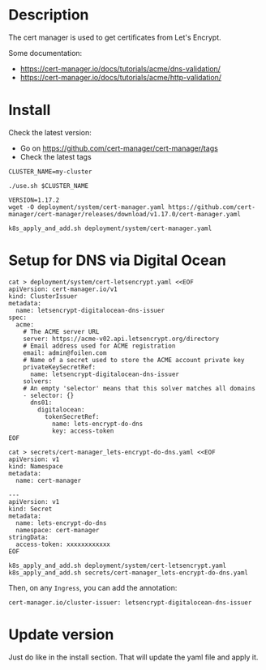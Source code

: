 # Description

The cert manager is used to get certificates from Let's Encrypt.

Some documentation:
- https://cert-manager.io/docs/tutorials/acme/dns-validation/
- https://cert-manager.io/docs/tutorials/acme/http-validation/

# Install

Check the latest version:
- Go on https://github.com/cert-manager/cert-manager/tags
- Check the latest tags

```
CLUSTER_NAME=my-cluster

./use.sh $CLUSTER_NAME

VERSION=1.17.2
wget -O deployment/system/cert-manager.yaml https://github.com/cert-manager/cert-manager/releases/download/v1.17.0/cert-manager.yaml

k8s_apply_and_add.sh deployment/system/cert-manager.yaml
```

# Setup for DNS via Digital Ocean

```
cat > deployment/system/cert-letsencrypt.yaml <<EOF
apiVersion: cert-manager.io/v1
kind: ClusterIssuer
metadata:
  name: letsencrypt-digitalocean-dns-issuer
spec:
  acme:
    # The ACME server URL
    server: https://acme-v02.api.letsencrypt.org/directory
    # Email address used for ACME registration
    email: admin@foilen.com
    # Name of a secret used to store the ACME account private key
    privateKeySecretRef:
      name: letsencrypt-digitalocean-dns-issuer
    solvers:
    # An empty 'selector' means that this solver matches all domains
    - selector: {}
      dns01:
        digitalocean:
          tokenSecretRef:
            name: lets-encrypt-do-dns
            key: access-token
EOF

cat > secrets/cert-manager_lets-encrypt-do-dns.yaml <<EOF
apiVersion: v1
kind: Namespace
metadata:
  name: cert-manager

---
apiVersion: v1
kind: Secret
metadata:
  name: lets-encrypt-do-dns
  namespace: cert-manager
stringData:
  access-token: xxxxxxxxxxxx
EOF

k8s_apply_and_add.sh deployment/system/cert-letsencrypt.yaml
k8s_apply_and_add.sh secrets/cert-manager_lets-encrypt-do-dns.yaml
```

Then, on any `Ingress`, you can add the annotation:

```
cert-manager.io/cluster-issuer: letsencrypt-digitalocean-dns-issuer
```

# Update version

Just do like in the install section. That will update the yaml file and apply it.
